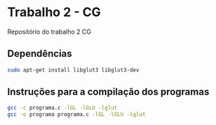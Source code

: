 # Trabalho 2 - CG
Repositório do trabalho 2 CG

## Dependências
```bash
sudo apt-get install libglut3 libglut3-dev
```
## Instruções para a compilação dos programas

```bash
gcc -c programa.c -lGL -lGLU -lglut
gcc -o programa programa.c -lGL -lGLU -lglut
```